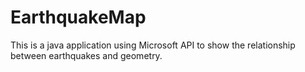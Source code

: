 # EarthquakeMap
This is a java application using Microsoft API to show the relationship between earthquakes and geometry.
